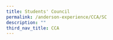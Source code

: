 ```yaml
---
title: Students' Council
permalink: /anderson-experience/CCA/SC
description: ""
third_nav_title: CCA
---
```

